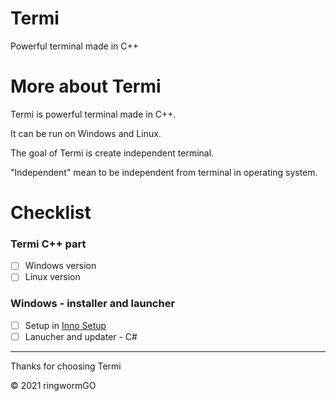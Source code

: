 # Termi
Powerful terminal made in C++

# More about Termi
Termi is powerful terminal made in C++.

It can be run on Windows and Linux.

The goal of Termi is create independent terminal.

"Independent" mean to be independent from terminal in operating system.

# Checklist

### Termi C++ part
- [ ] Windows version
- [ ] Linux version

### Windows - installer and launcher

- [ ] Setup in [Inno Setup](https://github.com/jrsoftware/issrc)
- [ ] Lanucher and updater - C#

____________________________________

Thanks for choosing Termi

© 2021 ringwormGO
